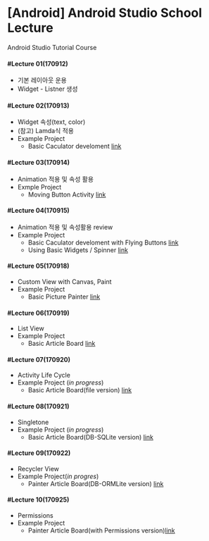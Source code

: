 # [Android] Android Studio School Lecture

Android Studio Tutorial Course

#### #Lecture 01(170912)
  * 기본 레이아웃 운용
  * Widget - Listner 생성
#### #Lecture 02(170913)
  * Widget 속성(text, color)
  * (참고) Lamda식 적용
  * Example Project
    * Basic Caculator develoment [link](https://github.com/RicheyHans/-Android-Android_Studio_Lecture/blob/master/BasicLayout/BasicCaculator.md)
#### #Lecture 03(170914)
  * Animation 적용 및 속성 활용
  * Exmple Project
    * Moving Button Activity [link](https://github.com/RicheyHans/-Android-Android_Studio_Lecture/blob/master/Animation_170914after/MovingButtonActivity.md)
#### #Lecture 04(170915)
  * Animation 적용 및 속성활용 review
  * Example Project
    * Basic Caculator develoment with Flying Buttons [link](https://github.com/RicheyHans/-Android-Android_Studio_Lecture/blob/master/BasicLayout/BasicCaculator.md)
    * Using Basic Widgets / Spinner [link](https://github.com/RicheyHans/-Android-Android_Studio_Lecture/blob/master/BasicWidget_170915/BasicWidget_170915.md)
#### #Lecture 05(170918)
  * Custom View with Canvas, Paint
  * Example Project
    * Basic Picture Painter [link](https://github.com/RicheyHans/-Android-Android_Studio_Lecture/blob/master/Lecture/170918/170918_Android.md)
#### #Lecture 06(170919)
  * List View
  * Example Project
    * Basic Article Board [link](https://github.com/RicheyHans/-Android-Android_Studio_Lecture/blob/master/Lecture/170919/170919_Android.md)
#### #Lecture 07(170920)     
  * Activity Life Cycle
  * Example Project (_in progress_)
    * Basic Article Board(file version)  [link](https://github.com/RicheyHans/-Android-Android_Studio_Lecture/blob/master/Lecture/170920/170920_Android.md)
#### #Lecture 08(170921)
  * Singletone
  * Example Project (_in progress_)
    * Basic Article Board(DB-SQLite version) [link](https://github.com/RicheyHans/-Android-Android_Studio_Lecture/blob/master/Lecture/170921/170921_Android.md)
#### #Lecture 09(170922)
  * Recycler View
  * Example Project(_in progres_)
    * Painter Article Board(DB-ORMLite version) [link]()
#### #Lecture 10(170925)
  * Permissions
  * Example Project
    * Painter Article Board(with Permissions version)[link](https://github.com/RicheyHans/-Android-Android_Studio_Lecture/blob/master/Lecture/170925/170925_Android.md)

